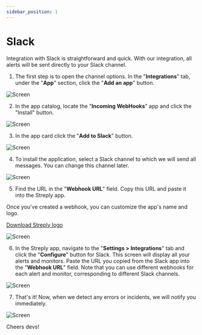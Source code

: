 ```yaml
---
sidebar_position: 1
---
```


# Slack

Integration with Slack is straightforward and quick. With our integration, all alerts will be sent directly to your Slack channel.

1) The first step is to open the channel options. In the "**Integrations**" tab, under the "**App**" section, click the "**Add an app**" button.

![Screen](/img/integrations/slack/1.png)

2) In the app catalog, locate the "**Incoming WebHooks**" app and click the "Install" button.

![Screen](/img/integrations/slack/2.png)

3) In the app card click the "**Add to Slack**" button.

![Screen](/img/integrations/slack/3.png)

4) To install the application, select a Slack channel to which we will send all messages. You can change this channel later.

![Screen](/img/integrations/slack/4.png)

5) Find the URL in the "**Webhook URL**" field. Copy this URL and paste it into the Streply app.

Once you've created a webhook, you can customize the app's name and logo.

[Download Streply logo](/img/integrations/slack/streply-logo.png)

![Screen](/img/integrations/slack/5.png)

6) In the Streply app, navigate to the "**Settings > Integrations**" tab and click the "**Configure**" button for Slack. This screen will display all your alerts and monitors. Paste the URL you copied from the Slack app into the "**Webhook URL**" field. Note that you can use different webhooks for each alert and monitor, corresponding to different Slack channels.

![Screen](/img/integrations/slack/6.png)

7) That's it! Now, when we detect any errors or incidents, we will notify you immediately.

![Screen](/img/integrations/slack/7.png)

Cheers devs!